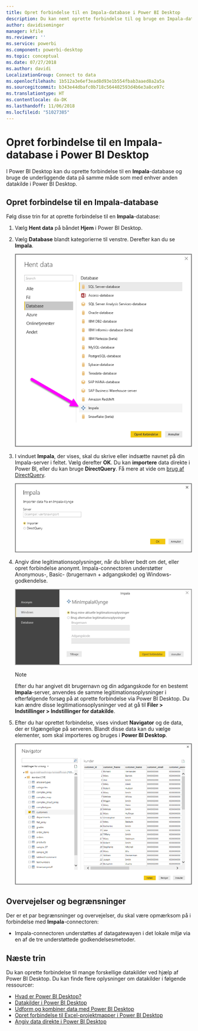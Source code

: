 ```yaml
---
title: Opret forbindelse til en Impala-database i Power BI Desktop
description: Du kan nemt oprette forbindelse til og bruge en Impala-database i Power BI Desktop
author: davidiseminger
manager: kfile
ms.reviewer: ''
ms.service: powerbi
ms.component: powerbi-desktop
ms.topic: conceptual
ms.date: 07/27/2018
ms.author: davidi
LocalizationGroup: Connect to data
ms.openlocfilehash: 1b512a3e6ef3ead8d93e1b554fbab3aaed8a2a5a
ms.sourcegitcommit: b343e44dbafc0b718c564402593d4b6e3a8ce97c
ms.translationtype: HT
ms.contentlocale: da-DK
ms.lasthandoff: 11/06/2018
ms.locfileid: "51027385"
---
```

# <a name="connect-to-an-impala-database-in-power-bi-desktop"></a>Opret forbindelse til en Impala-database i Power BI Desktop
I Power BI Desktop kan du oprette forbindelse til en **Impala**-database og bruge de underliggende data på samme måde som med enhver anden datakilde i Power BI Desktop.

## <a name="connect-to-an-impala-database"></a>Opret forbindelse til en Impala-database
Følg disse trin for at oprette forbindelse til en **Impala**-database: 

1. Vælg **Hent data** på båndet **Hjem** i Power BI Desktop. 

2. Vælg **Database** blandt kategorierne til venstre. Derefter kan du se **Impala**.

    ![Hent data](media/desktop-connect-impala/connect_impala_2.png)

3. I vinduet **Impala**, der vises, skal du skrive eller indsætte navnet på din Impala-server i feltet. Vælg derefter **OK**. Du kan **importere** data direkte i Power BI, eller du kan bruge **DirectQuery**. Få mere at vide om [brug af DirectQuery](desktop-use-directquery.md).

    ![Impala-vindue](media/desktop-connect-impala/connect_impala_3a.png)

4. Angiv dine legitimationsoplysninger, når du bliver bedt om det, eller opret forbindelse anonymt. Impala-connectoren understøtter Anonymous-, Basic- (brugernavn + adgangskode) og Windows-godkendelse.

    ![Impala-connector](media/desktop-connect-impala/connect_impala_4.png)

    > [!NOTE]
    > Efter du har angivet dit brugernavn og din adgangskode for en bestemt **Impala**-server, anvendes de samme legitimationsoplysninger i efterfølgende forsøg på at oprette forbindelse via Power BI Desktop. Du kan ændre disse legitimationsoplysninger ved at gå til **Filer > Indstillinger > Indstillinger for datakilde**.


5. Efter du har oprettet forbindelse, vises vinduet **Navigator** og de data, der er tilgængelige på serveren. Blandt disse data kan du vælge elementer, som skal importeres og bruges i **Power BI Desktop**.

    ![Vinduet Navigator](media/desktop-connect-impala/connect_impala_5.png)

## <a name="considerations-and-limitations"></a>Overvejelser og begrænsninger
Der er et par begrænsninger og overvejelser, du skal være opmærksom på i forbindelse med **Impala**-connectoren:

* Impala-connectoren understøttes af datagatewayen i det lokale miljø via en af de tre understøttede godkendelsesmetoder.

## <a name="next-steps"></a>Næste trin
Du kan oprette forbindelse til mange forskellige datakilder ved hjælp af Power BI Desktop. Du kan finde flere oplysninger om datakilder i følgende ressourcer:

* [Hvad er Power BI Desktop?](desktop-what-is-desktop.md)
* [Datakilder i Power BI Desktop](desktop-data-sources.md)
* [Udform og kombiner data med Power BI Desktop](desktop-shape-and-combine-data.md)
* [Opret forbindelse til Excel-projektmapper i Power BI Desktop](desktop-connect-excel.md)   
* [Angiv data direkte i Power BI Desktop](desktop-enter-data-directly-into-desktop.md)   

